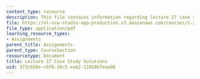 ```yaml
---
content_type: resource
description: This file contains information regarding lecture 27 case study solutions.
file: https://ol-ocw-studio-app-production.s3.amazonaws.com/courses/1-264j-database-internet-and-systems-integration-technologies-fall-2013/373c658ec6f626c5eab211028b7eaa98_MIT1_264JF13_L27_sol.pdf
file_type: application/pdf
learning_resource_types:
- Assignments
parent_title: Assignments
parent_type: CourseSection
resourcetype: Document
title: Lecture 27 Case Study Solutions
uid: 373c658e-c6f6-26c5-eab2-11028b7eaa98
---
```

